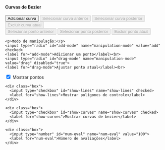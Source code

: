 <!DOCTYPE html>
<html lang="pt-BR">

<head>
  <meta charset="utf-8">
  <title>PG Projeto 2</title>
  <link rel="stylesheet" href="style.css">
</head>

<body>
  <h4>Curvas de Bezier</h4>

  <div class="row">
    <button id="add-curve" class="box">Adicionar curva</button>
    <button id="previous-curve" class="box" disabled="true">Selecionar curva anterior</button>
    <button id="next-curve" class="box" disabled="true">Selecionar curva posterior</button>
    <button id="remove-curve" class="box" disabled="true">Excluir curva atual</button>
  </div>

  <div class="row">
    <button id="previous-point" class="box" disabled="true">Selecionar ponto anterior</button>
    <button id="next-point" class="box" disabled="true">Selecionar ponto posterior</button>
    <button id="remove-point" class="box" disabled="true">Excluir ponto atual</button>

    <p>Modo de manipulação:</p>
    <input type="radio" id="add-mode" name="manipulation-mode" value="add" checked>
    <label for="add-mode">Adicionar um ponto</label><br>
    <input type="radio" id="drag-mode" name="manipulation-mode" value="drag" disabled="true">
    <label for="drag-mode">Ajustar ponto atual</label><br>
  </div>

  <div class="row">
    <div class="box">
      <input type="checkbox" id="show-points" name="show-points" checked>
      <label for="show-points">Mostrar pontos</label>
    </div>

    <div class="box">
      <input type="checkbox" id="show-lines" name="show-lines" checked>
      <label for="show-lines">Mostrar polígonos de controle</label>
    </div>

    <div class="box">
      <input type="checkbox" id="show-curves" name="show-curves" checked>
      <label for="show-curves">Mostrar curvas de bezier</label>
    </div>

    <div class="box">
      <input type="number" id="num-eval" name="num-eval" value="100">
      <label for="num-eval">Número de avaliações</label>
    </div>
  </div>


  <canvas id="canvas" width="1366" height="768" class="canvas"></canvas>
</body>

<script src="main.js"></script>

</html>